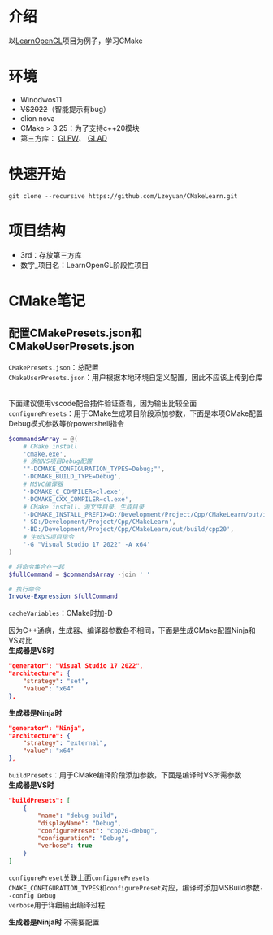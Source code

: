 # 介绍
以[LearnOpenGL](https://learnopengl-cn.github.io)项目为例子，学习CMake

# 环境
- Winodwos11
- ~~VS2022~~（智能提示有bug） 
- clion nova
- CMake > 3.25：为了支持c++20模块
- 第三方库：
[GLFW](https://www.glfw.org/download.html)、
[GLAD](https://glad.dav1d.de/)

# 快速开始
`git clone --recursive https://github.com/Lzeyuan/CMakeLearn.git`

# 项目结构
- 3rd：存放第三方库
- 数字_项目名：LearnOpenGL阶段性项目

# CMake笔记
## 配置CMakePresets.json和CMakeUserPresets.json
`CMakePresets.json`：总配置<br>
`CMakeUserPresets.json`：用户根据本地环境自定义配置，因此不应该上传到仓库<br><br>

下面建议使用vscode配合插件验证查看，因为输出比较全面<br>
`configurePresets`：用于CMake生成项目阶段添加参数，下面是本项CMake配置Debug模式参数等价powershell指令
```powershell
$commandsArray = @(
    # CMake install
    'cmake.exe',
    # 添加VS项目Debug配置
    '"-DCMAKE_CONFIGURATION_TYPES=Debug;"',
    '-DCMAKE_BUILD_TYPE=Debug',
    # MSVC编译器
    '-DCMAKE_C_COMPILER=cl.exe',
    '-DCMAKE_CXX_COMPILER=cl.exe',
    # CMake install、源文件目录、生成目录
    '-DCMAKE_INSTALL_PREFIX=D:/Development/Project/Cpp/CMakeLearn/out/install/cpp20',
    '-SD:/Development/Project/Cpp/CMakeLearn',
    '-BD:/Development/Project/Cpp/CMakeLearn/out/build/cpp20',
    # 生成VS项目指令
    '-G "Visual Studio 17 2022" -A x64'
)

# 将命令集合在一起
$fullCommand = $commandsArray -join ' '

# 执行命令
Invoke-Expression $fullCommand

```

`cacheVariables`：CMake时加-D <br>

因为C++通病，生成器、编译器参数各不相同，下面是生成CMake配置Ninja和VS对比<br>
**生成器是VS时**
```json
"generator": "Visual Studio 17 2022",
"architecture": {
    "strategy": "set",
    "value": "x64"
},
```
**生成器是Ninja时**
```json
"generator": "Ninja",
"architecture": {
    "strategy": "external",
    "value": "x64"
},
```

`buildPresets`：用于CMake编译阶段添加参数，下面是编译时VS所需参数<br>
**生成器是VS时**
```json
"buildPresets": [
    {
        "name": "debug-build",
        "displayName": "Debug",
        "configurePreset": "cpp20-debug",
        "configuration": "Debug",
        "verbose": true
    }
]
```
`configurePreset`关联上面`configurePresets`<br>
`CMAKE_CONFIGURATION_TYPES`和`configurePreset`对应，编译时添加MSBuild参数`--config Debug`<br>
`verbose`用于详细输出编译过程<br>

**生成器是Ninja时**
不需要配置